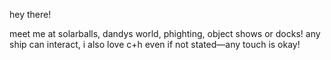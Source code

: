 hey there!

meet me at solarballs, dandys world, phighting, object shows or docks!
any ship can interact, i also love c+h even if not stated—any touch is okay!
